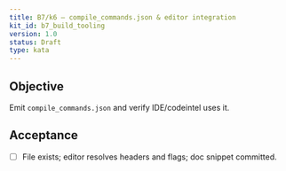 ```yaml
---
title: B7/k6 — compile_commands.json & editor integration
kit_id: b7_build_tooling
version: 1.0
status: Draft
type: kata
---
```

## Objective
Emit `compile_commands.json` and verify IDE/codeintel uses it.
## Acceptance
- [ ] File exists; editor resolves headers and flags; doc snippet committed.

